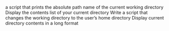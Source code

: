  a script that prints the absolute path name of the current working directory
Display the contents list of your current directory
Write a script that changes the working directory to the user’s home directory
Display current directory contents in a long format

